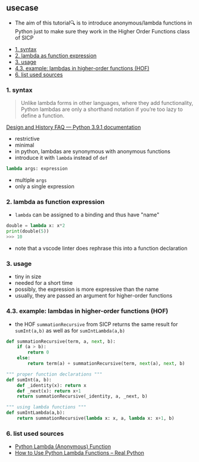 ## usecase
* The aim of this tutorial🔍 is to introduce anonymous/lambda functions in Python just to make sure they work in the Higher Order Functions class of SICP

<!-- TOC -->

- [1. syntax](#1-syntax)
- [2. lambda as function expression](#2-lambda-as-function-expression)
- [3. usage](#3-usage)
- [4.3. example: lambdas in higher-order functions (HOF)](#43-example-lambdas-in-higher-order-functions-hof)
- [6. list used sources](#6-list-used-sources)

<!-- /TOC -->

### 1. syntax

> Unlike lambda forms in other languages, where they add functionality, Python lambdas are only a shorthand notation if you’re too lazy to define a function. 

[Design and History FAQ — Python 3.9.1 documentation](https://docs.python.org/3/faq/design.html#why-can-t-lambda-expressions-contain-statements)

* restrictive
* minimal
* in python, lambdas are synonymous with anonymous functions 
* introduce it with `lambda` instead of `def`

```python
lambda args: expression
```

* multiple `args`
* only a single expression

### 2. lambda as function expression
* `lambda` can be assigned to a binding and thus have "name"

```python
double = lambda x: x*2
print(double(5))
>>> 10
```

* note that a vscode linter does rephrase this into a function declaration

### 3. usage
* tiny in size
* needed for a short time
* possibly, the expression is more expressive than the name
* usually, they are passed an argument for higher-order functions

### 4.3. example: lambdas in higher-order functions (HOF)
* the HOF `summationRecursive` from SICP returns the same result for `sumInt(a,b)` as well as for `sumIntLambda(a,b)` 

```python
def summationRecursive(term, a, next, b):
    if (a > b):
        return 0
    else:
        return term(a) + summationRecursive(term, next(a), next, b)

""" proper function declarations """
def sumInt(a, b):
    def _identity(x): return x
    def _next(x): return x+1
    return summationRecursive(_identity, a, _next, b)

""" using lambda functions """
def sumIntLambda(a,b):
    return summationRecursive(lambda x: x, a, lambda x: x+1, b)
```

### 6. list used sources
* [Python Lambda (Anonymous) Function](https://www.programiz.com/python-programming/anonymous-function)
* [How to Use Python Lambda Functions – Real Python](https://realpython.com/python-lambda/)
